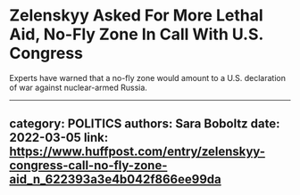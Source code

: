 # Zelenskyy Asked For More Lethal Aid, No-Fly Zone In Call With U.S. Congress

Experts have warned that a no-fly zone would amount to a U.S. declaration of war against nuclear-armed Russia.

---
category: POLITICS
authors: Sara Boboltz
date: 2022-03-05
link: https://www.huffpost.com/entry/zelenskyy-congress-call-no-fly-zone-aid_n_622393a3e4b042f866ee99da
---
